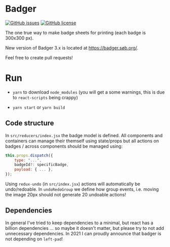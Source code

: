 Badger
======
[![GitHub issues](https://img.shields.io/github/issues/NicolaiSoeborg/badger.svg)](https://github.com/NicolaiSoeborg/badger/issues)
[![GitHub license](https://img.shields.io/badge/license-MIT-blue.svg)](https://raw.githubusercontent.com/NicolaiSoeborg/badger/master/LICENSE)

The one true way to make badge sheets for printing (each badge is 300x300 px).

New version of Badger 3.x is located at <https://badger.søb.org/>.

Feel free to create pull requests!

# Run

 * `yarn` to download `node_modules` (you will get a some warnings, this is due to `react-scripts` being crappy)

 * `yarn start` or `yarn build`

## Code structure

In `src/reducers/index.jsx` the badge model is defined.
All components and containers can manage their themself using state/props but all actions on badges / across components should be managed using:

```js
this.props.dispatch({
    type: "...",
    badgeId?: specificBadge,
    payload: { ... },
});
```

Using `redux-undo` (in `src/index.jsx`) actions will automatically be undo/redoable.
In `undoRedoGroup` we define how group events, i.e. moving the image 20px should not generate 20 undoable actions!

## Dependencies

In general I've tried to keep dependencies to a minimal, but react has a billion dependencies ... so maybe it doesn't matter, but please try to not add unnecessary dependencies. In 2021 I can proudly announce that badger is not depending on `left-pad`!

